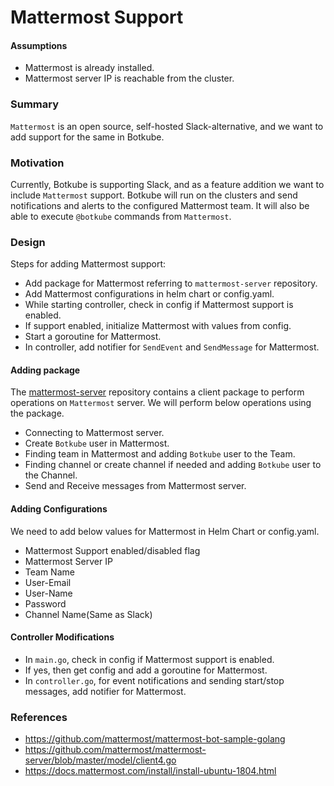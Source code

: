 # Mattermost Support

#### Assumptions
- Mattermost is already installed.
- Mattermost server IP is reachable from the cluster.

### Summary
`Mattermost` is an open source, self-hosted Slack-alternative, and we want to add support for the same in Botkube.

### Motivation
Currently, Botkube is supporting Slack, and as a feature addition we want to include `Mattermost` support. Botkube will run on the clusters and send notifications and alerts to the configured Mattermost team. It will also be able to execute `@botkube` commands from `Mattermost`. 

### Design
Steps for adding Mattermost support:
- Add package for Mattermost referring to `mattermost-server` repository.
- Add Mattermost configurations in helm chart or config.yaml.
- While starting controller, check in config if Mattermost support is enabled.
- If support enabled, initialize Mattermost with values from config.
- Start a goroutine for Mattermost.
- In controller, add notifier for `SendEvent` and `SendMessage` for Mattermost.

#### Adding package
The [mattermost-server](https://github.com/mattermost/mattermost-server) repository contains a client package to perform operations on `Mattermost` server. We will perform below operations using the package.
- Connecting to Mattermost server.
- Create `Botkube` user in Mattermost.
- Finding team in Mattermost and adding `Botkube` user to the Team.
- Finding channel or create channel if needed and adding `Botkube` user to the Channel.
- Send and Receive messages from Mattermost server.

#### Adding Configurations
We need to add below values for Mattermost in Helm Chart or config.yaml.
- Mattermost Support enabled/disabled flag
- Mattermost Server IP
- Team Name
- User-Email
- User-Name
- Password
- Channel Name(Same as Slack)

#### Controller Modifications
- In `main.go`, check in config if Mattermost support is enabled.
- If yes, then get config and add a goroutine for Mattermost.
- In `controller.go`, for event notifications and sending start/stop messages, add notifier for Mattermost.

### References
- https://github.com/mattermost/mattermost-bot-sample-golang
- https://github.com/mattermost/mattermost-server/blob/master/model/client4.go
- https://docs.mattermost.com/install/install-ubuntu-1804.html
